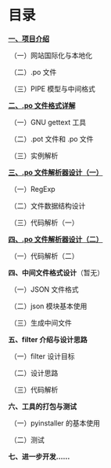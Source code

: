 # 目录

**[一、项目介绍](项目介绍.md)**

​	（一）网站国际化与本地化

​	（二）.po 文件

​	（三）PIPE 模型与中间格式

**[二、.po 文件格式详解](po文件格式详解.md)**

​	（一）GNU gettext 工具

​	（二）.pot 文件和 .po 文件

​	（三）实例解析

**[三、.po 文件解析器设计（一）](po文件解析器设计（一）)**

​	（一）RegExp

​	（二）文件数据结构设计

​	（三）代码解析（一）

[**四、.po 文件解析器设计（二）**](po文件解析器设计（二）.md)

​	（一）代码解析（二）

**四、中间文件格式设计**（暂无）

​	（一）JSON 文件格式

​	（二）json 模块基本使用

​	（三）生成中间文件

**五、filter 介绍与设计思路**

​	（一）filter 设计目标

​	（二）设计思路

​	（三）代码解析

**六、工具的打包与测试**

​	（一）pyinstaller 的基本使用

​	（二）测试

**七、进一步开发……**

